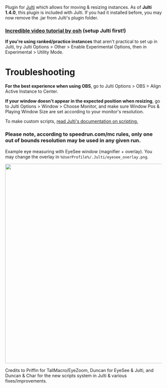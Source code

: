 Plugin for [Julti](https://github.com/duncanruns/julti) which allows for moving & resizing instances. As of **Julti 1.4.0**, this plugin is included with Julti. If you had it installed before, you may now remove the .jar from Julti's plugin folder.

### [Incredible video tutorial by osh](https://youtu.be/oY8W9Esxyb0) (setup Julti first!)

**If you're using ranked/practice instances** that aren't practical to set up in Julti, try Julti Options > Other > Enable Experimental Options, then in Experimental > Utility Mode.

# Troubleshooting

**For the best experience when using OBS**, go to Julti Options > OBS > Align Active Instance to Center.

**If your window doesn't appear in the expected position when resizing**, go to Julti Options > Window > Choose Monitor, and make sure Window Pos & Playing Window Size are set according to your monitor's resolution.

To make custom scripts, [read Julti's documentation on scripting.](https://github.com/DuncanRuns/Julti/blob/main/docs/lua-scripting.md)

### Please note, according to speedrun.com/mc rules, only one out of bounds resolution may be used in any given run.

Example eye measuring with EyeSee window (magnifier + overlay). You may change the overlay in `%UserProfile%/.Julti/eyesee_overlay.png`.

<img src="https://github.com/draconix6/Julti-MoveResizePlugin/assets/30545768/0f8d03e7-0303-4fc0-8a7a-44166bd0c18e" width="640" />

Credits to Priffin for TallMacro/EyeZoom, Duncan for EyeSee & Julti, and Duncan & Char for the new scripts system in Julti & various fixes/improvements.
